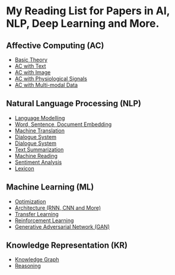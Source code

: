 # My Reading List for Papers in AI, NLP, Deep Learning and More.

## Affective Computing (AC)

 - [Basic Theory](./AC/AC_theory.md)
 - [AC with Text](./AC/AC_text.md)
 - [AC with Image](./AC/AC_image.md)
 - [AC with Physiological Signals](./AC/AC_physiological.md)
 - [AC with Multi-modal Data](./AC/AC_multimodal.md)

## Natural Language Processing (NLP)

 - [Language Modelling](./NLP/NLP_modelling.md)
 - [Word, Sentence, Document Embedding](./NLP/NLP_embedding.md)
 - [Machine Translation](./NLP/NLP_translation.md)
 - [Dialogue System](./NLP/NLP_dialogue.md)
 - [Dialogue System](./NLP/NLP_dialogue.md)
 - [Text Summarization](./NLP/NLP_summarization.md)
 - [Machine Reading](./NLP/NLP_reading.md)
 - [Sentiment Analysis](./NLP/NLP_sentiment.md)
 - [Lexicon](./NLP/NLP_lexicon.md)

## Machine Learning (ML)

 - [Optimization](./ML/ML_optimization.md)
 - [Architecture (RNN, CNN and More)](./ML/ML_architecture.md)
 - [Transfer Learning](./ML/ML_transfer.md)
 - [Reinforcement Learning](./ML/ML_reinforcement.md)
 - [Generative Adversarial Network (GAN)](./ML/ML_GAN.md)

## Knowledge Representation (KR)

 - [Knowledge Graph](./CV/CV_classification.md)
 - [Reasoning](./CV/CV_segmentation.md)

<!---
## Computer Vision (CV)

 - [Image Classification](./CV/CV_classification.md)
 - [Instance Segmentation](./CV/CV_segmentation.md)
 - [Visual Question Answering](./CV/CV_visual_QA.md)
 - [Image Captioning](./CV/CV_captioning.md)
 - [Image Generation](./CV/CV_generation.md)
--->




<!--stackedit_data:
eyJoaXN0b3J5IjpbLTc5NTQ3Njg5MCwtOTg4MTA1MTIyLC0zOD
M4NjQ0MzUsLTg2OTEyMzI4MSwtMTc0ODczMTgzNywtMTAxNjg4
MjQyOSwxOTI3NDIyNjgyLDUyMjA1ODMyMCwtMTE0NTAwODc0NC
w2NjcwNjgyODIsLTEyMjE5NTYyODcsNDc4MTYxOTA2LDExMTI0
MjAxNzksNDIwMjcyMDA0XX0=
-->